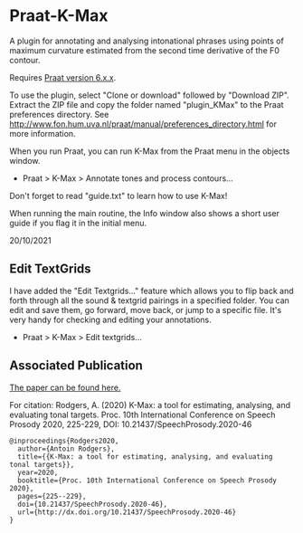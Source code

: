 # Praat-K-Max
A plugin for annotating and analysing intonational phrases using
points of maximum curvature estimated from the second time derivative of the
F0 contour.

Requires [Praat version 6.x.x](http://www.fon.hum.uva.nl/praat/).

To use the plugin, select "Clone or download" followed by "Download ZIP".
Extract the ZIP file and copy the folder named "plugin_KMax" to the Praat
preferences directory. See http://www.fon.hum.uva.nl/praat/manual/preferences_directory.html
for more information.

When you run Praat, you can run K-Max from the Praat menu in the objects window.

* Praat > K-Max > Annotate tones and process contours...

Don't forget to read "guide.txt" to learn how to use K-Max!

When running the main routine, the Info window also shows a short user guide if you flag it in the initial menu.

20/10/2021
## Edit TextGrids
I have added the "Edit Textgrids..." feature which allows you to flip back and forth through all the sound & textgrid pairings in a specified folder.
You can edit and save them, go forward, move back, or jump to a specific file. It's very handy for checking and editing your annotations.

* Praat > K-Max > Edit textgrids...

## Associated Publication
[The paper can be found here.](https://www.isca-speech.org/archive/SpeechProsody_2020/pdfs/287.pdf)

For citation: Rodgers, A. (2020) K-Max: a tool for estimating, analysing, and evaluating tonal targets. Proc. 10th International Conference on Speech Prosody 2020, 225-229, DOI: 10.21437/SpeechProsody.2020-46

    @inproceedings{Rodgers2020,
      author={Antoin Rodgers},
      title={{K-Max: a tool for estimating, analysing, and evaluating tonal targets}},
      year=2020,
      booktitle={Proc. 10th International Conference on Speech Prosody 2020},
      pages={225--229},
      doi={10.21437/SpeechProsody.2020-46},
      url={http://dx.doi.org/10.21437/SpeechProsody.2020-46}
    }
